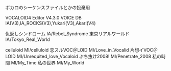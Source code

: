 ボカロのシーケンスファイルとかの投棄用

VOCALOID4 Editor V4.3.0
VOICE DB IA(V3),IA_ROCKS(V3),Yukari(V3),Akari(V4)

仇返しシンドローム	IA/Rebel_Syndrome
東京リアルワールド	IA/Tokyo_Real_World

celluloid		MI/celluloid
恋スルVOC＠LOID	MI/Love_in_Vocalid
片想イVOC＠LOID	MI/Unrequited_love_Vocaloid
ぶち抜け2008!		MI/Penetrate_2008
私の時間			MI/My_Time
私の世界			MI/My_World
